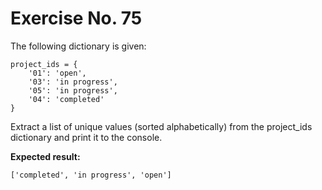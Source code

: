 # Exercise No. 75

The following dictionary is given:


    project_ids = {
        '01': 'open', 
        '03': 'in progress',
        '05': 'in progress',
        '04': 'completed'
    }


Extract a list of unique values (sorted alphabetically) from the project_ids dictionary and print it to the console.


**Expected result:**


    ['completed', 'in progress', 'open']